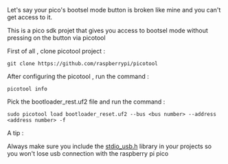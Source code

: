 Let's say your pico's bootsel mode button is broken like mine and you can't get access to it.  

This is a pico sdk projet that gives you access to bootsel mode without pressing on the button via picotool 

First of all , clone picotool project : 

    git clone https://github.com/raspberrypi/picotool

After configuring the picotool , run the command : 
    
    picotool info 

Pick the bootloader_rest.uf2 file and run the command : 

    sudo picotool load bootloader_reset.uf2 --bus <bus number> --address <address number> -f 


A tip : 

Always make sure you include the [stdio_usb.h](https://github.com/raspberrypi/pico-sdk/blob/master/src/rp2_common/pico_stdio_usb/include/pico/stdio_usb.h]) library in your projects  so you won't lose usb connection with the raspberry pi pico
